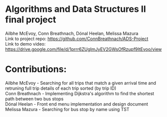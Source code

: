 # Algorithms and Data Structures II final project
Ailbhe McEvoy, Conn Breathnach, Dónal Heelan, Melissa Mazura  
Link to project repo: https://github.com/ConnBreathnach/ADS-Project  
Link to demo video: https://drive.google.com/file/d/1prrr6ZUgImJyEV2GWsOfRzupf9ItEvoo/view  
# Contributions:
Ailbhe McEvoy -  Searching for all trips that match a given arrival time and retruning full trip details of each trip sorted (by trip ID)   
Conn Breathnach - Implementing Dijkstra's algorithm to find the shortest path between two bus stops  
Dónal Heelan -  Front end menu implementation and design document  
Melissa Mazura - Searching for bus stop by name using TST  
